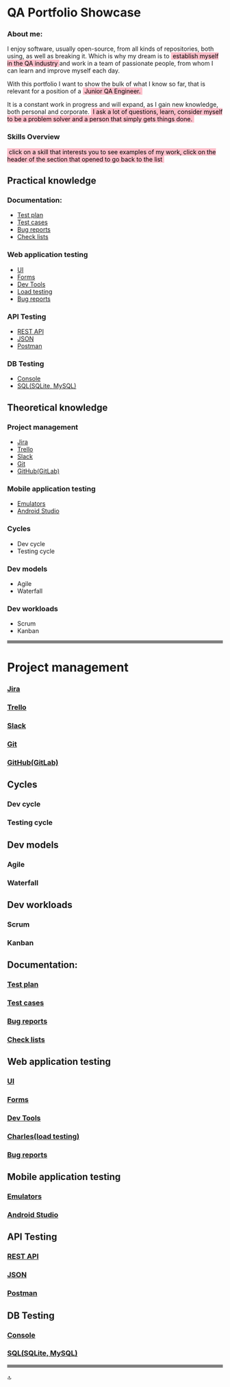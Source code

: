 # QA Portfolio Showcase
### About me:
<p>I enjoy software, usually open-source, from all kinds of repositories, both using, as well as breaking it. 
Which is why my dream is to <mark style="background-color:pink">‎ establish myself in the QA industry 
</mark> and work in a team of passionate people, from whom I can learn and improve myself each day.</p><p>With this portfolio I want to show the bulk of what I know so far, 
that is relevant for a position of a <mark style="background-color:pink">‎ Junior QA Engineer. 
‎</mark> </p><p>It is a constant work in progress and will expand, as I gain new knowledge, both personal and corporate. <mark style="background-color:pink">‎ 
I ask a lot of questions, learn, consider myself to be a problem solver and a person that simply gets things done. ‎</p>

### Skills Overview
<mark style="background-color:pink">‎ click on a skill that interests you to see examples of my work, 
click on the header of the section that opened to go back to the list ‎ </mark>


## Practical knowledge
### Documentation:
* [Test plan](#test-plan)
* [Test cases](#test-cases)
* [Bug reports](#bug-reports)
* [Check lists](#check-lists)
### Web application testing
* [UI](#ui)
* [Forms](#forms)
* [Dev Tools](#dev-tools)
* [Load testing](#charlesload-testing)
* [Bug reports](#bug-reports)
### API Testing
* [REST API](#rest-api)
* [JSON](#json)
* [Postman](#postman)
### DB Testing
* [Console](#console)
* [SQL(SQLite, MySQL)](#sqlsqlite-mysql)

## Theoretical knowledge
### Project management
* [Jira](#jira)
* [Trello](#trello)
* [Slack](#slack)
* [Git](#git)
* [GitHub(GitLab)](#githubgitlab)
### Mobile application testing
* [Emulators](#emulators)
* [Android Studio](#android-studio)
###  Cycles
* Dev cycle
* Testing cycle
###  Dev models
* Agile
* Waterfall
### Dev workloads
* Scrum
* Kanban

<hr style="border: none; height: 7px; background-color: grey;">

# Project management
### [Jira](#project-management)
### [Trello](#project-management)
### [Slack](#project-management)
### [Git](#project-management)
### [GitHub(GitLab)](#project-management)
##  Cycles
### Dev cycle
### Testing cycle
##  Dev models
### Agile
### Waterfall
## Dev workloads
### Scrum
### Kanban
## Documentation:
### [Test plan](#documentation)
### [Test cases](#documentation)
### [Bug reports](#documentation)
### [Check lists](#documentation)
## Web application testing
### [UI](#web-application-testing)
### [Forms](#web-application-testing)
### [Dev Tools](#web-application-testing)
### [Charles(load testing)](#web-application-testing)
### [Bug reports](#web-application-testing)
## Mobile application testing
### [Emulators](#mobile-application-testing)
### [Android Studio](#mobile-application-testing)
## API Testing
### [REST API](#api-testing)
### [JSON](#api-testing)
### [Postman](#api-testing)
## DB Testing
### [Console](#db-testing)
### [SQL(SQLite, MySQL)](#db-testing)


<hr style="border: none; height: 7px; background-color: grey;">

 :top:
